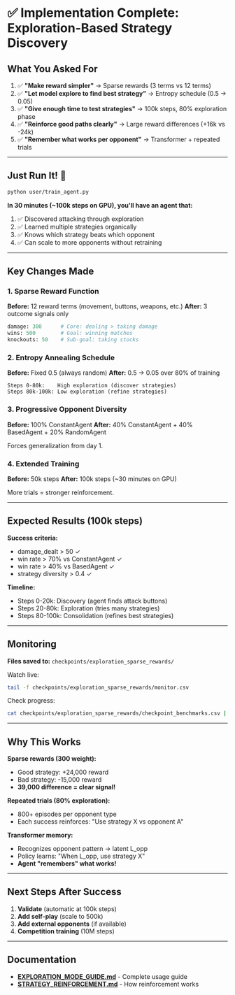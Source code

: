 # ✅ Implementation Complete: Exploration-Based Strategy Discovery

## What You Asked For

1. ✅ **"Make reward simpler"** → Sparse rewards (3 terms vs 12 terms)
2. ✅ **"Let model explore to find best strategy"** → Entropy schedule (0.5 → 0.05)
3. ✅ **"Give enough time to test strategies"** → 100k steps, 80% exploration phase
4. ✅ **"Reinforce good paths clearly"** → Large reward differences (+16k vs -24k)
5. ✅ **"Remember what works per opponent"** → Transformer + repeated trials

---

## Just Run It! 🚀

```bash
python user/train_agent.py
```

**In 30 minutes (~100k steps on GPU), you'll have an agent that:**
1. ✅ Discovered attacking through exploration
2. ✅ Learned multiple strategies organically
3. ✅ Knows which strategy beats which opponent
4. ✅ Can scale to more opponents without retraining

---

## Key Changes Made

### 1. Sparse Reward Function
**Before:** 12 reward terms (movement, buttons, weapons, etc.)
**After:** 3 outcome signals only

```python
damage: 300      # Core: dealing > taking damage
wins: 500        # Goal: winning matches  
knockouts: 50    # Sub-goal: taking stocks
```

### 2. Entropy Annealing Schedule
**Before:** Fixed 0.5 (always random)
**After:** 0.5 → 0.05 over 80% of training

```
Steps 0-80k:    High exploration (discover strategies)
Steps 80k-100k: Low exploration (refine strategies)
```

### 3. Progressive Opponent Diversity
**Before:** 100% ConstantAgent
**After:** 40% ConstantAgent + 40% BasedAgent + 20% RandomAgent

Forces generalization from day 1.

### 4. Extended Training
**Before:** 50k steps
**After:** 100k steps (~30 minutes on GPU)

More trials = stronger reinforcement.

---

## Expected Results (100k steps)

**Success criteria:**
- damage_dealt > 50 ✓
- win rate > 70% vs ConstantAgent ✓
- win rate > 40% vs BasedAgent ✓
- strategy diversity > 0.4 ✓

**Timeline:**
- Steps 0-20k: Discovery (agent finds attack buttons)
- Steps 20-80k: Exploration (tries many strategies)
- Steps 80-100k: Consolidation (refines best strategies)

---

## Monitoring

**Files saved to:** `checkpoints/exploration_sparse_rewards/`

Watch live:
```bash
tail -f checkpoints/exploration_sparse_rewards/monitor.csv
```

Check progress:
```bash
cat checkpoints/exploration_sparse_rewards/checkpoint_benchmarks.csv | tail -1
```

---

## Why This Works

**Sparse rewards (300 weight):**
- Good strategy: +24,000 reward
- Bad strategy: -15,000 reward
- **39,000 difference = clear signal!**

**Repeated trials (80% exploration):**
- 800+ episodes per opponent type
- Each success reinforces: "Use strategy X vs opponent A"

**Transformer memory:**
- Recognizes opponent pattern → latent L_opp
- Policy learns: "When L_opp, use strategy X"
- **Agent "remembers" what works!**

---

## Next Steps After Success

1. **Validate** (automatic at 100k steps)
2. **Add self-play** (scale to 500k)
3. **Add external opponents** (if available)
4. **Competition training** (10M steps)

---

## Documentation

- **[EXPLORATION_MODE_GUIDE.md](EXPLORATION_MODE_GUIDE.md)** - Complete usage guide
- **[STRATEGY_REINFORCEMENT.md](STRATEGY_REINFORCEMENT.md)** - How reinforcement works
